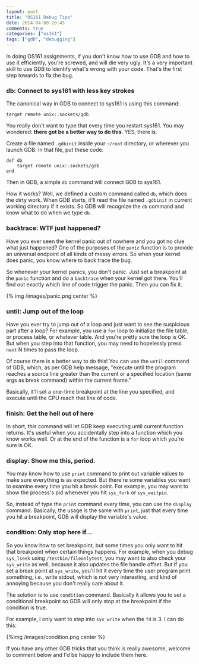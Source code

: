 ```yaml
---
layout: post
title: "OS161 Debug Tips"
date: 2014-04-08 20:45
comments: true
categories: ["os161"]
tags: ["gdb", "debugging"]
---
```


In doing OS161 assignments, if you don't know how to use GDB and how to use it
efficiently, you're screwed, and will die very ugly. It's a very important skill
to use GDB to identify what's wrong with your code. That's the first step
towards to fix the bug.

<!--more-->

### db: Connect to sys161 with less key strokes

The canonical way in GDB to connect to sys161 is using this command:

```
target remote unix:.sockets/gdb
```

You really don't want to type that every time you restart sys161. You may
wondered: **there got be a better way to do this**. YES, there is.

Create a file named `.gdbinit` inside your `~/root` directory, or wherever you
launch GDB. In that file, put these code:

```
def db
    target remote unix:.sockets/gdb
end
```

Then in GDB, a simple `db` command will connect GDB to sys161.

How it works? Well, we defined a custom command called `db`, which does the
dirty work. When GDB starts, it'll read the file named `.gdbinit` in current
working directory if it exists. So GDB will recognize the `db` command and know
what to do when we type `db`.


### backtrace: WTF just happened?

Have you ever seen the kernel panic out of nowhere and you got no clue what just
happened? One of the purposes of the `panic` function is to provide an universal
endpoint of all kinds of messy errors. So when your kernel does panic, you know
where to back trace the bug.

So whenever your kernel panics, you don't panic. Just set a breakpoint at the
`panic` function and do a `backtrace` when your kernel got there. You'll find
out exactly which line of code trigger the panic. Then you can fix it.

{% img /images/panic.png center %}

### until: Jump out of the loop

Have you ever try to jump out of a loop and just want to see the suspicious part
after a loop? For example, you use a `for` loop to initialize the file table, or
process table, or whatever table. And you're pretty sure the loop is OK. But
when you step into that function, you may need to hopelessly press `next` N
times to pass the loop.

Of course there is a better way to do this! You can use the `until` command of
GDB, which, as per GDB help message, "execute until the program reaches a source line greater than the current
or a specified location (same args as break command) within the current frame."

Basically, it'll set a one-time breakpoint at the line you specified, and
execute until the CPU reach that line of code. 

### finish: Get the hell out of here

In short, this command will let GDB keep executing until current function
returns. It's useful when you accidentally step into a function which you know
works well. Or at the end of the function is a `for` loop which you're sure is
OK.

### display: Show me this, period.

You may know how to use `print` command to print out variable values to make
sure everything is as expected. But there're some variables you want to examine
every time you hit a break point. For example, you may want to show the
process's pid whenever you hit `sys_fork` or `sys_waitpid`.

So, instead of type the `print` command every time, you can use the `display`
command. Basically, the usage is the same with `print`, just that every time you
hit a breakpoint, GDB will display the variable's value.

### condition: Only stop here if...

So you know how to set breakpoint, but some times you only want to hit that
breakpoint when certain things happens. For example, when you debug `sys_lseek`
using `/testbin/fileonlytest`, you may want to also check your `sys_write` as
well, because it also updates the file handle offset. But if you set a break
point at `sys_write`, you'll hit it every time the user program print something,
i.e., write stdout, which is not very interesting, and kind of annoying because
you don't really care about it.

The solution is to use `condition` command. Basically it allows you to set a
conditional breakpoint so GDB will only stop at the breakpoint if the condition
is true.

For example, I only want to step into `sys_write` when the `fd` is 3. I can do
this:

{%img /images/condition.png center %}


If you have any other GDB tricks that you think is really awesome, welcome to
comment below and I'd be happy to include them here.

